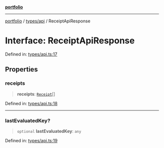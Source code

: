 [**portfolio**](../../../README.md)

***

[portfolio](../../../modules.md) / [types/api](../README.md) / ReceiptApiResponse

# Interface: ReceiptApiResponse

Defined in: [types/api.ts:17](https://github.com/tnorlund/Portfolio/blob/4e0c45627749364792348ff911c30399d3759e0e/portfolio/types/api.ts#L17)

## Properties

### receipts

> **receipts**: [`Receipt`](Receipt.md)[]

Defined in: [types/api.ts:18](https://github.com/tnorlund/Portfolio/blob/4e0c45627749364792348ff911c30399d3759e0e/portfolio/types/api.ts#L18)

***

### lastEvaluatedKey?

> `optional` **lastEvaluatedKey**: `any`

Defined in: [types/api.ts:19](https://github.com/tnorlund/Portfolio/blob/4e0c45627749364792348ff911c30399d3759e0e/portfolio/types/api.ts#L19)
